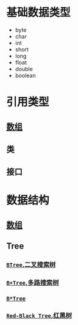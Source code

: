 # 基础数据类型
* byte
* char
* int
* short
* long
* float
* double
* boolean

# 引用类型

## [数组](Array.md)
    
## 类

## 接口

# 数据结构

## [数组](Array.md)

## Tree

### [`BTree`,二叉搜索树](BTree.md)

### [`B+Tree`,多路搜索树](B+Tree.md)

### [`B*Tree`](BxTree.md)

### [`Red-Black Tree`,红黑树](Red_Black_Tree.md)